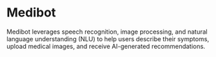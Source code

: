 # Medibot
Medibot leverages speech recognition, image processing, and natural language understanding (NLU) to help users describe their symptoms, upload medical images, and receive AI-generated recommendations.
